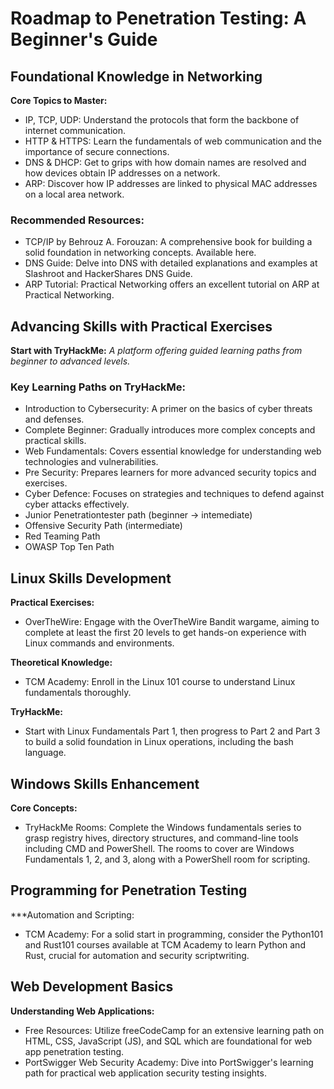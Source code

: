 # Roadmap to Penetration Testing: A Beginner's Guide

## Foundational Knowledge in Networking

**Core Topics to Master:**
- IP, TCP, UDP: Understand the protocols that form the backbone of internet communication.
- HTTP & HTTPS: Learn the fundamentals of web communication and the importance of secure connections.
- DNS & DHCP: Get to grips with how domain names are resolved and how devices obtain IP addresses on a network.
- ARP: Discover how IP addresses are linked to physical MAC addresses on a local area network.

### Recommended Resources:
- TCP/IP by Behrouz A. Forouzan: A comprehensive book for building a solid foundation in networking concepts. Available here.
- DNS Guide: Delve into DNS with detailed explanations and examples at Slashroot and HackerShares DNS Guide.
- ARP Tutorial: Practical Networking offers an excellent tutorial on ARP at Practical Networking.

## Advancing Skills with Practical Exercises

**Start with TryHackMe:**
*A platform offering guided learning paths from beginner to advanced levels.*

### Key Learning Paths on TryHackMe:
- Introduction to Cybersecurity: A primer on the basics of cyber threats and defenses.
- Complete Beginner: Gradually introduces more complex concepts and practical skills.
- Web Fundamentals: Covers essential knowledge for understanding web technologies and vulnerabilities.
- Pre Security: Prepares learners for more advanced security topics and exercises.
- Cyber Defence: Focuses on strategies and techniques to defend against cyber attacks effectively.
- Junior Penetrationtester path (beginner -> intemediate)
- Offensive Security Path (intermediate)
- Red Teaming Path
- OWASP Top Ten Path

## Linux Skills Development

**Practical Exercises:**
- OverTheWire: Engage with the OverTheWire Bandit wargame, aiming to complete at least the first 20 levels to get hands-on experience with Linux commands and environments.

**Theoretical Knowledge:**
- TCM Academy: Enroll in the Linux 101 course to understand Linux fundamentals thoroughly.

**TryHackMe:**
- Start with Linux Fundamentals Part 1, then progress to Part 2 and Part 3 to build a solid foundation in Linux operations, including the bash language.

## Windows Skills Enhancement

**Core Concepts:**
- TryHackMe Rooms: Complete the Windows fundamentals series to grasp registry hives, directory structures, and command-line tools including CMD and PowerShell. The rooms to cover are Windows Fundamentals 1, 2, and 3, along with a PowerShell room for scripting.

## Programming for Penetration Testing
***Automation and Scripting:
- TCM Academy: For a solid start in programming, consider the Python101 and Rust101 courses available at TCM Academy to learn Python and Rust, crucial for automation and security scriptwriting.

## Web Development Basics
**Understanding Web Applications:**
- Free Resources: Utilize freeCodeCamp for an extensive learning path on HTML, CSS, JavaScript (JS), and SQL which are foundational for web app penetration testing.
- PortSwigger Web Security Academy: Dive into PortSwigger's learning path for practical web application security testing insights.
